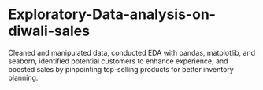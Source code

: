 # Exploratory-Data-analysis-on-diwali-sales
Cleaned and manipulated data, conducted EDA with pandas, matplotlib, and seaborn, identified potential customers to enhance experience, and boosted sales by pinpointing top-selling products for better inventory planning.

